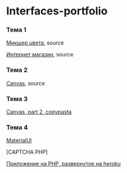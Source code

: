 # Interfaces-portfolio

### Тема 1

[Микшер цвета](https://denisnyux.github.io/colour_mixer/), source

[Интернет магазин](https://denisnyux.github.io/drag-drop/), source


### Тема 2
[Canvas](https://denisnyux.github.io/canvasas/), source

### Тема 3

[Canvas, part 2, copypasta](https://kodaktor.ru/canvas_9c51c)

### Тема 4



[MaterialUI](https://stackblitz.com/edit/react-q7cxpx)




[CAPTCHA PHP]

[Приложение на PHP, развернутое на heroku](https://piha-task.herokuapp.com/)